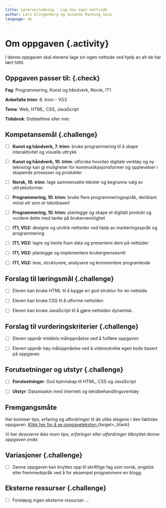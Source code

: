 ```yaml
---
title: Lærerveiledning - Lag din egen nettside
author: Lars Klingenberg og Susanne Rynning Seip
language: nb
---
```



# Om oppgaven {.activity}

I denne oppgaven skal elevene lage sin egen nettside ved hjelp av alt de har
lært hittil.

## Oppgaven passer til: {.check}

__Fag__: Programmering, Kunst og håndverk, Norsk, IT1

__Anbefalte trinn__: 8. trinn - VG3

__Tema__: Web, HTML, CSS, JavaScript

__Tidsbruk__: Dobbeltime eller mer.

## Kompetansemål {.challenge}

- [ ] __Kunst og håndverk, 7. trinn__: bruke programmering til å skape interaktivitet og visuelle uttrykk

- [ ] __Kunst og håndverk, 10. trinn__: utforske hvordan digitale verktøy og ny teknologi kan gi muligheter for kommunikasjonsformer og opplevelser i skapende prosesser og produkter

- [ ] __Norsk, 10. trinn__: lage sammensatte tekster og begrunne valg av uttrykksformer

- [ ] __Programmering, 10. trinn:__ bruke flere programmeringsspråk, deriblant minst ett som er tekstbasert

- [ ] __Programmering, 10. trinn:__ planlegge og skape et digitalt produkt og vurdere dette med tanke på brukervennlighet

- [ ] __IT1, VG2:__ designe og utvikle nettsider ved hjelp av markeringsspråk og programmering

- [ ] __IT1, VG2:__ lagre og hente fram data og presentere dem på nettsider

- [ ] __IT1, VG2:__ planlegge og implementere brukergrensesnitt

- [ ] __IT1, VG2:__ lese, strukturere, analysere og kommentere programkode

## Forslag til læringsmål {.challenge}

- [ ] Eleven kan bruke HTML til å bygge en god struktur for en nettside

- [ ] Eleven kan bruke CSS til å utforme nettsiden

- [ ] Eleven kan bruke JavaScript til å gjøre nettsiden dynamisk.

## Forslag til vurderingskriterier {.challenge}

- [ ] Eleven oppnår middels måloppnåelse ved å fullføre oppgaven

- [ ] Eleven oppnår høy måloppnåelse ved å videreutvikle egen kode basert på
  oppgaven.

## Forutsetninger og utstyr {.challenge}

- [ ] __Forutsetninger__: God kjennskap til HTML, CSS og JavaScript

- [ ] __Utstyr__: Datamaskin med internett og tekstbehandlingsverktøy

## Fremgangsmåte

Her kommer tips, erfaring og utfordringer til de ulike stegene i den faktiske
oppgaven. [Klikk her for å se
oppgaveteksten.](../din_egen_nettside/din_egen_nettside.html){target=_blank}

_Vi har dessverre ikke noen tips, erfaringer eller utfordringer tilknyttet denne
oppgaven enda._

## Variasjoner {.challenge}

- [ ] Denne oppgaven kan knyttes opp til skriftlige fag som norsk, engelsk eller
  fremmedspråk ved å for eksempel programmere en blogg.

## Eksterne ressurser {.challenge}

- [ ] Foreløpig ingen eksterne ressurser ...
